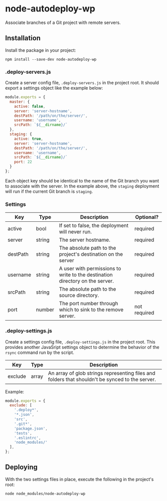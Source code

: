 # node-autodeploy-wp

Associate branches of a Git project with remote servers.

## Installation

Install the package in your project:

```
npm install --save-dev node-autodeploy-wp
```

### .deploy-servers.js

Create a server config file, `.deploy-servers.js` in the project root. It should export a settings object like the example below:

```JavaScript
module.exports = {
  master: {
    active: false,
    server: 'server-hostname',
    destPath: '/path/on/the/server/',
    username: 'username',
    srcPath: `${__dirname}/`
  },
  staging: {
    active: true,
    server: 'server-hostname',
    destPath: '/path/on/the/server/',
    username: 'username',
    srcPath: `${__dirname}/`
    port: 22
  }
};
```

Each object key should be identical to the name of the Git branch you want to associate with the server. In the example above, the `staging` deployment will run if the current Git branch is `staging`.

### Settings

| Key | Type | Description | Optional? |
|---|---|---|---|
| active | bool | If set to false, the deployment will never run. | required |
| server | string | The server hostname. | required |
| destPath | string | The absolute path to the project's destination on the server | required |
| username | string | A user with permissions to write to the destination directory on the server. | required |
| srcPath | string | The absolute path to the source directory. | required |
| port | number | The port number through which to sink to the remove server. | not required |

### .deploy-settings.js

Create a settings config file, `.deploy-settings.js` in the project root. This provides another JavaSript settings object to determine the behavior of the `rsync` command run by the script.

| Key | Type | Description |
|---|---|---|
| exclude | array | An array of glob strings representing files and folders that shouldn't be synced to the server. |

Example:

```JavaScript
module.exports = {
  exclude: [
    '.deploy*',
    '*.json',
    'src',
    '.git*',
    'package.json',
    'tests',
    '.eslintrc',
    'node_modules/'
  ],
};
```

## Deploying

With the two settings files in place, execute the following in the project's root:

`node node_modules/node-autodeploy-wp`

